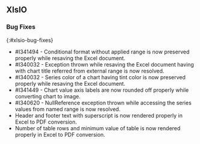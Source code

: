 ## XlsIO

### Bug Fixes
{:#xlsio-bug-fixes}

* \#I341494 - Conditional format without applied range is now preserved properly while resaving the Excel document.
* \#I340032 - Exception thrown while resaving the Excel document having with chart title referred from external range is now resolved.
* \#I340032 - Series color of a chart having tint color is now preserved properly while resaving the Excel document.
* \#I341449 - Chart value axis labels are now rounded off properly while converting chart to image.
* \#I340620 - NullReference exception thrown while accessing the series values from named range is now resolved.
* Header and footer text with superscript is now rendered properly in Excel to PDF conversion.
* Number of table rows and minimum value of table is now rendered properly in Excel to PDF conversion.